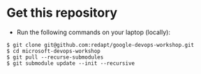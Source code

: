 # Get this repository

* Run the following commands on your laptop (locally):
```
$ git clone git@github.com:redapt/google-devops-workshop.git
$ cd microsoft-devops-workshop
$ git pull --recurse-submodules
$ git submodule update --init --recursive
```
